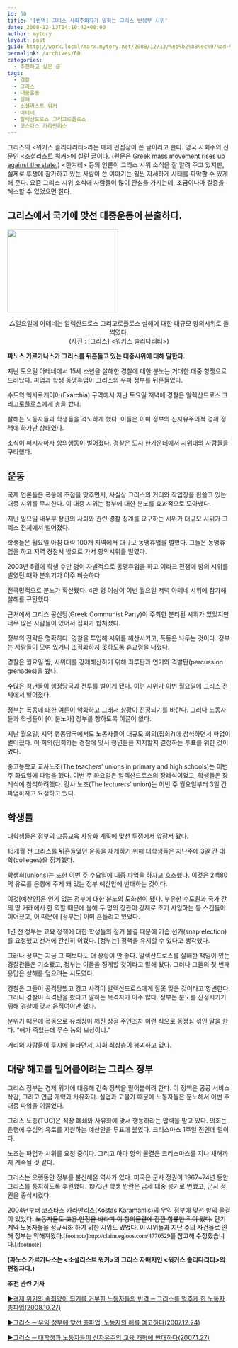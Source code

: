 ```yaml
---
id: 60
title: '[번역] 그리스 사회주의자가 말하는 그리스 반정부 시위'
date: 2008-12-13T14:10:42+00:00
author: mytory
layout: post
guid: http://work.local/marx.mytory.net/2008/12/13/%eb%b2%88%ec%97%ad-%ea%b7%b8%eb%a6%ac%ec%8a%a4-%ec%82%ac%ed%9a%8c%ec%a3%bc%ec%9d%98%ec%9e%90%ea%b0%80-%eb%a7%90%ed%95%98%eb%8a%94-%ea%b7%b8%eb%a6%ac%ec%8a%a4-%eb%b0%98%ec%a0%95%eb%b6%80-%ec%8b%9c/
permalink: /archives/60
categories:
  - 추천하고 싶은 글
tags:
  - 경찰
  - 그리스
  - 대중운동
  - 살해
  - 소셜리스트 워커
  - 아테네
  - 알렉산드로스 그리고로풀로스
  - 코스타스 카라만리스
---
```

<div class="gray-textbox">
  그리스의 &lt;워커스 솔리다리티&gt;라는 매체 편집장이 쓴 글이라고 한다. 영국 사회주의 신문인 <a title="[http://socialistworker.co.uk]로 이동합니다." href="http://socialistworker.co.uk/" target="_blank">&lt;소셜리스트 워커&gt;</a>에 실린 글이다. (원문은 <a title="[Greek mass movement rises up against the state.]로 이동합니다." href="http://socialistworker.co.uk/art.php?id=16684" target="_blank">Greek mass movement rises up against the state.</a>) &lt;한겨레&gt; 등의 언론이 그리스 시위 소식을 잘 알려 주고 있지만, 실제로 투쟁에 참가하고 있는 사람이 쓴 이야기는 훨씬 자세하게 사태를 파악할 수 있게 해 준다. 요즘 그리스 시위 소식에 사람들이 많이 관심을 가지는데, 조금이나마 갈증을 해소할 수 있었으면 한다.
</div>

## 그리스에서 국가에 맞선 대중운동이 분출하다.

<img src="http://work.local/marx.mytory.net/wp-content/uploads/1/4943bf6b15b3fDH.jpg" class="aligncenter" width="250" height="188" alt="" filename="chimage.jpg" filemime="△일요일에 아테네는 알렉산드로스 그리고로풀로스 살해에 대한 대규모 항의시위로 들썩였다. (사진 : [그리스] 노동자 연대)" />

<p align="center">
  △일요일에 아테네는 알렉산드로스 그리고로풀로스 살해에 대한 대규모 항의시위로 들썩였다. <br /> (사진 : [그리스] &lt;워커스 솔리다리티&gt;)
</p>

**파노스 가르가나스가 그리스를 뒤흔들고 있는 대중시위에 대해 말한다.**

지난 토요일 아테네에서 15세 소년을 살해한 경찰에 대한 분노는 거대한 대중 항쟁으로 드러났다. 파업과 학생 동맹휴업이 그리스의 우파 정부를 뒤흔들었다.

수도의 엑사르케이아(Exarchia) 구역에서 지난 토요일 저녁에 경찰은 알렉산드로스 그리고로풀로스에게 총을 쐈다.

살해는 노동자들과 학생들을 격노하게 했다. 이들은 이미 정부의 신자유주의적 경제 정책에 화가난 상태였다.

소식이 퍼지자마자 항의행동이 벌어졌다. 경찰은 도시 한가운데에서 시위대와 사람들을 구타했다.

## 운동

국제 언론들은 폭동에 초점을 맞추면서, 사실상 그리스의 거리와 작업장을 휩쓸고 있는 대중 시위를 무시한다. 이 대중 시위는 정부에 대한 분노를 효과적으로 모아냈다.

지난 일요일 내무부 장관의 사퇴와 관련 경찰 징계를 요구하는 시위가 대규모 시위가 그리스 전체에서 벌어졌다.

학생들은 월요일 아침 대략 100개 지역에서 대규모 동맹휴업을 벌였다. 그들은 동맹휴업을 하고 지역 경찰서 밖으로 가서 항의시위를 벌였다.

2003년 5월에 학생 수만 명이 자발적으로 동맹휴업을 하고 이라크 전쟁에 항의 시위를 벌였던 때와 분위기가 아주 비슷하다.

전국민적으로 분노가 확산됐다. 4만 명 이상이 이번 월요일 저녁 아테네 시위에 참가해 살해를 규탄했다.

근처에서 그리스 공산당(Greek Communist Party)이 주최한 분리된 시위가 있었지만 너무 많은 사람들이 있어서 집회가 합쳐졌다.

정부의 전략은 명확하다. 경찰을 투입해 시위를 해산시키고, 폭동은 놔두는 것이다. 정부는 사람들이 모여 있거나 조직화하지 못하도록 휴교령을 내렸다.

경찰은 월요일 밤, 시위대를 강제해산하기 위해 최루탄과 연기와 격발탄(percussion grenades)을 쐈다.

수많은 청년들이 행정당국과 전투를 벌이게 됐다. 이런 시위가 이번 월요일에 그리스 전체에서 벌어졌다.

정부는 폭동에 대한 여론이 악화하고 그래서 상황이 진정되기를 바란다. 그러나 노동자들과 학생들이 [이 분노가] 정부를 향하도록 이끌어 왔다.

지난 월요일, 지역 행동당국에서도 노동자들이 대규모 회의(집회?)에 참석하면서 파업이 벌어졌다. 이 회의(집회?)는 경찰에 맞서 청년들을 지지할지 결정하는 투표를 위한 것이었다.

중고등학교 교사노조(The teachers&#8217; unions in primary and high schools)는 이번 주 화요일에 파업을 했다. 이번 주 화요일은 알렉산드로스의 장례식이었고, 학생들은 장례식에 참석하려했다. 강사 노조(The lecturers&#8217; union)는 이번 주 월요일부터 3일 간 파업하자고 요청하고 있다.

## 학생들

대학생들은 정부의 고등교육 사유화 계획에 맞선 투쟁에서 앞장서 왔다.

18개월 전 그리스를 뒤흔들었던 운동을 재개하기 위해 대학생들은 지난주에 3일 간 대학(colleges)을 점거했다.

학생회(unions)는 또한 이번 주 수요일에 대중 파업을 하자고 호소했다. 이것은 2백80억 유로를 은행에 주게 돼 있는 정부 예산안에 반대하는 것이다.

이것[예산안]은 인기 없는 정부에 대한 분노의 도화선이 됐다. 부유한 수도원과 국가 간의 땅 거래에서 한 역할 때문에 올해 두 명의 장관이 강제로 조기 사임하는 등 스캔들이 이어졌고, 이 때문에 [정부는] 이미 흔들리고 있었다.

1년 전 정부는 교육 정책에 대한 학생들의 점거 물결 때문에 기습 선거(snap election)를 요청했고 선거에 간신히 이겼다. [정부는] 정책을 유지할 수 있다고 생각했다.

그러나 정부는 지금 그 때보다도 더 상황이 안 좋다. 알렉산드로스를 살해한 책임이 있는 경찰관들은 기소됐고, 정부는 이들을 징계할 것이라고 말해 왔다. 그러나 그들의 첫 번째 응답은 살해를 덮으려는 시도였다.

경찰은 그들이 공격당했고 경고 사격이 알렉산드로스에게 잘못 맞은 것이라고 항변한다. 그러나 경찰이 직격탄을 쐈다고 말하는 목격자가 아주 많다. 정부는 분노를 진정시키기 위해 경찰에 맞서 움직여야만 했다.

분위기 때문에 폭동으로 유리창이 깨진 상점 주인조차 이런 식으로 동정심 섞인 말을 한다. “애가 죽었는데 무슨 놈의 보상이냐.”

거리의 사람들이 투지에 불타면서, 사회 최상층이 붕괴하고 있다.

<div class="gray-textbox">
  <h2>
    대량 해고를 밀어붙이려는 그리스 정부
  </h2>
  
  <p>
    그리스 정부는 경제 위기에 대응해 긴축 정책을 밀어붙이려 한다. 이 정책은 공공 서비스 삭감, 그리고 연금 개악과 사유화다. 실업과 고물가 때문에 노동자들은 분노해서 이번 주 대중 파업을 이끌었다.
  </p>
  
  <p>
    그리스 노총(TUC)은 직장 폐쇄와 사유화에 맞서 행동하라는 압력을 받고 있다. 의회는 은행에 수십억 유로를 지원하는 예산안을 투표에 붙였다. 크리스마스 1주일 전인데 말이다.
  </p>
  
  <p>
    노조는 파업과 시위를 요청 중이다. 그리고 아마 항의 물결은 크리스마스를 지나 새해까지 계속될 것 같다.
  </p>
  
  <p>
    그리스는 오랫동안 정부를 불신해온 역사가 있다. 미국은 군사 정권이 1967~74년 동안 그리스를 통치하도록 후원했다. 1973년 학생 반란은 금세 대중 봉기로 변했고, 군사 정권을 종식시켰다.
  </p>
  
  <p>
    2004년부터 코스타스 카라만리스(Kostas Karamanlis)의 우익 정부에 맞선 항의 물결이 있었다. <span class="Apple-style-span" style="text-decoration: line-through;">노동자들도 고용 안정을 바라며 이 항의물결에 잠깐 합류한 적이 있다.</span> <span class="Apple-style-span" style="color: rgb(0, 0, 0); font-family: 돋움; line-height: 19px; ">단기 계약 노동자들을 정규직화 하기 위한 시위도 있었다. 이 시위들과 지난 주의 사건들로 인해 정부는 약해져왔다.[footnote]http://claim.egloos.com/4770529를 참고해 수정했습니다.[/footnote]</span>
  </p>
  
  <p>
    <strong>(파노스 가르가나스는 &lt;소셜리스트 워커&gt;의 그리스 자매지인 &lt;워커스 솔리다리티&gt;의 편집자다.)</strong>
  </p>
</div>

**추천 관련 기사**

[▶경제 위기의 속죄양이 되기를 거부한 노동자들의 반격 ─ 그리스를 멈추게 한 노동자 총파업(2008.10.27)](http://www.wspaper.org/0_view.php?urn=urn:newsml:counterfire.or.kr:20081023T092003%2B0900:cor10-gre:1U)
  
[▶그리스 ─ 우익 정부에 맞선 총파업, 노동자의 해를 예고하다(2007.12.24)](http://www.wspaper.org/0_view.php?urn=urn:newsml:counterfire.or.kr:20071221T103429%2B0900:c70-greek:1U)
  
[▶그리스 ─ 대학생과 노동자들이 신자유주의 교육 개혁에 반대하다(2007.1.27)](http://www.wspaper.org/0_view.php?urn=urn:newsml:counterfire.or.kr:20070123T171439%2B0900:c29-greece:1U)